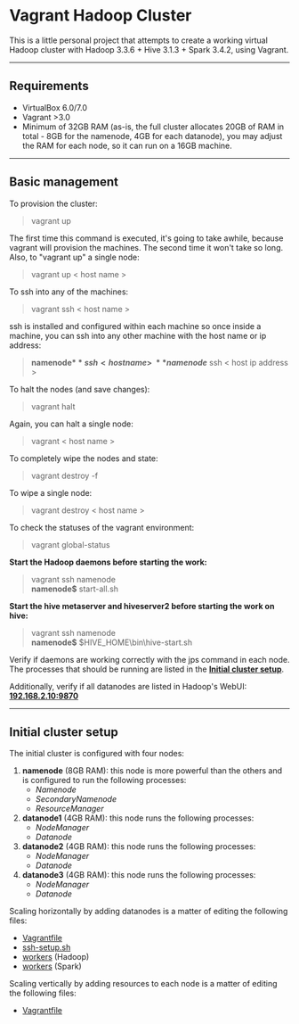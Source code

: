 # Vagrant Hadoop Cluster

This is a little personal project that attempts to create a working virtual Hadoop cluster with Hadoop 3.3.6 + Hive 3.1.3 + Spark 3.4.2, using Vagrant. 

---
## Requirements

- VirtualBox 6.0/7.0
- Vagrant >3.0
- Minimum of 32GB RAM (as-is, the full cluster allocates 20GB of RAM in total - 8GB for the namenode, 4GB for each datanode), you may adjust the RAM for each node, so it can run on a 16GB machine.

---
## Basic management

To provision the cluster:

> vagrant up

The first time this command is executed, it's going to take awhile, because vagrant will provision the machines. The second time it won't take so long. Also, to "vagrant up" a single node:

> vagrant up < host name >

To ssh into any of the machines:

> vagrant ssh < host name >

ssh is installed and configured within each machine so once inside a machine, you can ssh into any other machine with the host name or ip address:

> **namenode$** ssh < host name >\
> **namenode$** ssh < host ip address >

To halt the nodes (and save changes):

> vagrant halt

Again, you can halt a single node:

> vagrant < host name >

To completely wipe the nodes and state:

> vagrant destroy -f

To wipe a single node:

> vagrant destroy < host name >

To check the statuses of the vagrant environment:

> vagrant global-status

**Start the Hadoop daemons before starting the work:**

> vagrant ssh namenode\
> **namenode$** start-all.sh

**Start the hive metaserver and hiveserver2 before starting the work on hive:**
> vagrant ssh namenode\
> **namenode$** $HIVE_HOME\bin\hive-start.sh

Verify if daemons are working correctly with the jps command in each node. The processes that should be running are listed in the [**Initial cluster setup**](#initial-cluster-setup).

Additionally, verify if all datanodes are listed in Hadoop's WebUI: [**192.168.2.10:9870**](192.168.2.10:9870)

---
## Initial cluster setup

The initial cluster is configured with four nodes:
1. **namenode** (8GB RAM): this node is more powerful than the others and is configured to run the following processes: 
   - *Namenode* 
   - *SecondaryNamenode* 
   - *ResourceManager* 
2. **datanode1** (4GB RAM): this node runs the following processes:
   - *NodeManager*
   - *Datanode*
3. **datanode2** (4GB RAM): this node runs the following processes:
   - *NodeManager*
   - *Datanode*
4. **datanode3** (4GB RAM): this node runs the following processes:
   - *NodeManager*
   - *Datanode*

Scaling horizontally by adding datanodes is a matter of editing the following files:
 - [Vagrantfile](./Vagrantfile)
 - [ssh-setup.sh](./scripts/ssh-setup.sh)
 - [workers](./configs/hadoop/workers) (Hadoop)
 - [workers](./configs/spark/workers) (Spark)

Scaling vertically by adding resources to each node is a matter of editing the following files:
 - [Vagrantfile](./Vagrantfile)
